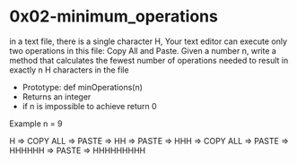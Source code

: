 # 0x02-minimum_operations

in a text file, there is a single character H, Your text editor can execute only two operations in this file: Copy All and Paste. Given a number n, write a method that calculates the fewest number of operations needed to result in exactly n H characters in the file


* Prototype: def minOperations(n)
* Returns an integer
* if n is impossible to achieve return 0



Example
n = 9

H => COPY ALL => PASTE => HH => PASTE => HHH => COPY ALL => PASTE => HHHHHH => PASTE => HHHHHHHHH
